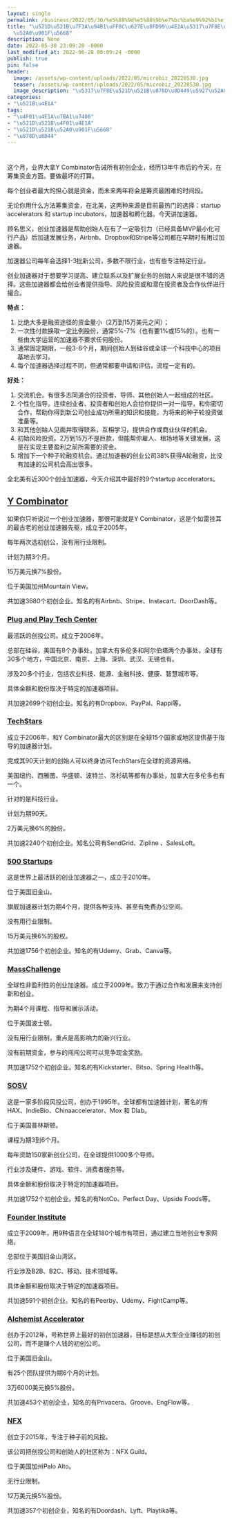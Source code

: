 ```yaml
---
layout: single
permalink: /business/2022/05/30/%e5%88%9d%e5%88%9b%e7%bc%ba%e9%92%b1%ef%bc%8c%e6%89%be%e8%bf%999%e4%b8%aa%e5%8c%97%e7%be%8e%e6%9c%80%e5%a5%bd%e7%9a%84%e5%8a%a0%e9%80%9f%e5%99%a8/
title: "\u521D\u521B\u7F3A\u94B1\uFF0C\u627E\u8FD99\u4E2A\u5317\u7F8E\u6700\u597D\u7684\
  \u52A0\u901F\u5668"
description: None
date: 2022-05-30 23:09:20 -0000
last_modified_at: 2022-06-28 00:09:24 -0000
publish: true
pin: false
header:
  image: /assets/wp-content/uploads/2022/05/microbiz_20220530.jpg
  teaser: /assets/wp-content/uploads/2022/05/microbiz_20220530.jpg
  image_description: "\u5317\u7F8E\u521D\u521B\u878D\u8D449\u5927\u52A0\u901F\u5668"
categories:
- "\u521B\u4E1A"
tags:
- "\u4F01\u4E1A\u7BA1\u7406"
- "\u521D\u521B\u4F01\u4E1A"
- "\u521D\u521B\u52A0\u901F\u5668"
- "\u878D\u8D44"
---
```

#

这个月，业界大拿Y Combinator告诫所有初创企业，经历13年牛市后的今天，在筹集资金方面。要做最坏的打算。

每个创业者最大的担心就是资金，而未来两年将会是筹资最困难的时间段。

无论你用什么方法筹集资金，在北美，这两种来源是目前最热门的选择：startup accelerators 和 startup incubators，加速器和孵化器。今天讲加速器。

顾名思义，创业加速器是帮助创始人在有了一定吸引力（已经具备MVP最小化可行产品）后加速发展业务，Airbnb、Dropbox和Stripe等公司都在早期时有用过加速器。

加速器公司每年会选择1-3批新公司，多数不限行业，也有些专注特定行业。

创业加速器对于想要学习提高、建立联系以及扩展业务的创始人来说是很不错的选择。这些加速器都会给创业者提供指导、风险投资或和潜在投资者及合作伙伴进行撮合。

**特点：**

  1. 比绝大多是融资途径的资金量小（2万到15万美元之间）；
  2. 一次性付款换取一定比例股份，通常5%-7%（也有要1%或15%的）。也有一些由大学运营的加速器不要求任何股份。
  3. 通常固定期限，一般3-6个月，期间创始人到硅谷或全球一个科技中心的项目基地去学习。
  4. 每个加速器选择过程不同，但通常都要申请和评估，流程一定有的。

**好处：**

  1. 交流机会。有很多志同道合的投资者、导师、其他创始人一起组成的社区。
  2. 个性化指导。连续创业者、投资者和创始人会给你提供一对一指导，和你密切合作，帮助你得到新公司创业成功所需的知识和技能，为将来的种子轮投资做准备等。
  3. 和其他创始人见面并取得联系，互相学习，提供合作或商业伙伴的机会。
  4. 初始风险投资。2万到15万不是巨款，但能帮你雇人、租场地等关键发展，这是在实现主要盈利之前所需要的资金。
  5. 增加下一个种子轮融资机会。通过加速器的创业公司38%获得A轮融资，比没有加速的公司机会高出很多。

全北美有近300个创业加速器，今天介绍其中最好的9个startup accelerators。

## **[Y Combinator](https://www.ycombinator.com/)**

如果你只听说过一个创业加速器，那很可能就是Y Combinator，这是个如雷挂耳的最古老的创业加速器先驱，成立于2005年。

每年两次选初创公，没有用行业限制。

计划为期3个月。

15万美元换7%股份。

位于美国加州Mountain View。

共加速3680个初创企业。知名的有Airbnb、Stripe、Instacart、DoorDash等。

### [Plug and Play Tech Center](https://www.plugandplaytechcenter.com/)

最活跃的创投公司。成立于2006年。

总部在硅谷，美国有8个办事处，加拿大有多伦多和阿尔伯塔两个办事处，全球有30多个地方，中国北京、南京、上海、深圳、武汉、无锡也有。

涉及20多个行业，包括农业科技、能源、金融科技、健康、智慧城市等。

具体金额和股份取决于特定的加速器项目。

共加速2699个初创企业。知名的有Dropbox、PayPal、Rappi等。

### [TechStars](https://www.techstars.com/)

成立于2006年，和Y Combinator最大的区别是在全球15个国家或地区提供基于指导的加速器计划。

完成其90天计划的创始人可以终身访问TechStars在全球的资源网络。

美国纽约、西雅图、华盛顿、波特兰、洛杉矶等都有办事处，加拿大在多伦多也有一个。

针对的是科技行业。

计划为期90天。

2万美元换6%的股份。

共加速2240个初创企业。知名公司有SendGrid、Zipline 、SalesLoft。

### [500 Startups](https://500.co/)

这是世界上最活跃的创业加速器之一，成立于2010年。

位于美国旧金山。

旗舰加速器计划为期4个月，提供各种支持、甚至有免费办公空间。

没有用行业限制。

15万美元换6%的股权。

共加速1756个初创企业。知名的有Udemy、Grab、Canva等。

### [MassChallenge](https://masschallenge.org/)

全球性非盈利性的创业加速器。成立于2009年。致力于通过合作和发展来支持创新和创业。

为期4个月课程、指导和展示活动。

位于美国波士顿。

没有用行业限制，重点是高影响力的新兴行业。

没有前期资金，参与的闯闯公司可以竞争现金奖励。

共加速1752个初创企业。知名的有Kickstarter、Bitso、Spring Health等。

### [SOSV](https://sosv.com/)

这是一家多阶段风投公司，创办于1995年。全球都有加速器计划，著名的有HAX、IndieBio、Chinaaccelerator、Mox 和 Dlab。

位于美国普林斯顿。

课程为期3到6个月。

每年资助150家新创业公司，在全球提供1000多个导师。

行业涉及硬件、游戏、软件、消费者服务等。

具体金额和股份取决于特定的加速器项目。

共加速1752个初创企业。知名的有NotCo、Perfect Day、Upside Foods等。

### [Founder Institute](https://fi.co/)

成立于2009年，用9种语言在全球180个城市有项目，通过建立当地创业专家网络。

总部位于美国旧金山湾区。

行业涉及B2B、B2C、移动、技术领域等。

具体金额和股份取决于特定的加速器项目。

共加速591个初创企业。知名的有Peerby、Udemy、FightCamp等。

### [Alchemist Accelerator](https://www.alchemistaccelerator.com/)

创办于2012年，号称世界上最好的初创加速器，目标是想从大型企业赚钱的初创公司，而不是赚个人钱的初创公司。

位于美国旧金山。

有25个团队提供为期6个月的计划。

3万6000美元换5%股份。

共加速453个初创企业，知名的有Privacera、Groove、EngFlow等。

### [NFX](https://www.nfx.com/)

创立于2015年，专注于种子前的风投。

该公司把创投公司和创始人的社区称为：NFX Guild。

位于美国加州Palo Alto。

无行业限制。

12万美元换5%股份。

共加速357个初创企业，知名的有Doordash、Lyft、Playtika等。
